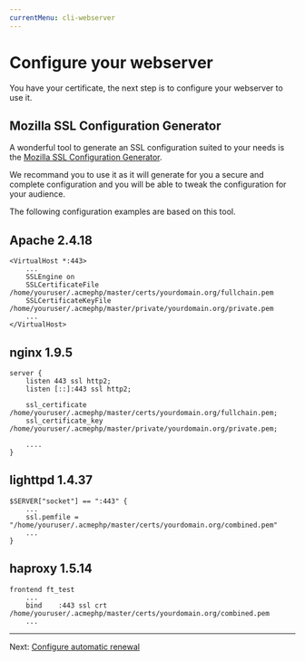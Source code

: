 ```yaml
---
currentMenu: cli-webserver
---
```


# Configure your webserver

You have your certificate, the next step is to configure your webserver to use it.

## Mozilla SSL Configuration Generator

A wonderful tool to generate an SSL configuration suited to your needs is the
[Mozilla SSL Configuration Generator](https://mozilla.github.io/server-side-tls/ssl-config-generator/).

We recommand you to use it as it will generate for you a secure and complete configuration and
you will be able to tweak the configuration for your audience.

The following configuration examples are based on this tool.

## Apache 2.4.18

```
<VirtualHost *:443>
    ...
    SSLEngine on
    SSLCertificateFile      /home/youruser/.acmephp/master/certs/yourdomain.org/fullchain.pem
    SSLCertificateKeyFile   /home/youruser/.acmephp/master/private/yourdomain.org/private.pem
    ...
</VirtualHost>
```

## nginx 1.9.5

```
server {
    listen 443 ssl http2;
    listen [::]:443 ssl http2;

    ssl_certificate /home/youruser/.acmephp/master/certs/yourdomain.org/fullchain.pem;
    ssl_certificate_key /home/youruser/.acmephp/master/private/yourdomain.org/private.pem;
    
    ....
}
```

## lighttpd 1.4.37

```
$SERVER["socket"] == ":443" {
    ...
    ssl.pemfile = "/home/youruser/.acmephp/master/certs/yourdomain.org/combined.pem"
    ...
}
```

## haproxy 1.5.14

```
frontend ft_test
    ...
    bind    :443 ssl crt /home/youruser/.acmephp/master/certs/yourdomain.org/combined.pem
    ...
```

---------------------------------------------------------------------

Next: [Configure automatic renewal](/documentation/cli/automatic-renewal.html)
